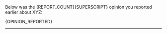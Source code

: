 Below was the {REPORT_COUNT}{SUPERSCRIPT} opinion you reported earlier about XYZ:

{OPINION_REPORTED}

---------------------------

